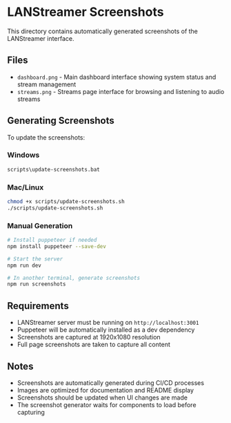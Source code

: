 # LANStreamer Screenshots

This directory contains automatically generated screenshots of the LANStreamer interface.

## Files

- `dashboard.png` - Main dashboard interface showing system status and stream management
- `streams.png` - Streams page interface for browsing and listening to audio streams

## Generating Screenshots

To update the screenshots:

### Windows
```bash
scripts\update-screenshots.bat
```

### Mac/Linux
```bash
chmod +x scripts/update-screenshots.sh
./scripts/update-screenshots.sh
```

### Manual Generation
```bash
# Install puppeteer if needed
npm install puppeteer --save-dev

# Start the server
npm run dev

# In another terminal, generate screenshots
npm run screenshots
```

## Requirements

- LANStreamer server must be running on `http://localhost:3001`
- Puppeteer will be automatically installed as a dev dependency
- Screenshots are captured at 1920x1080 resolution
- Full page screenshots are taken to capture all content

## Notes

- Screenshots are automatically generated during CI/CD processes
- Images are optimized for documentation and README display
- Screenshots should be updated when UI changes are made
- The screenshot generator waits for components to load before capturing
